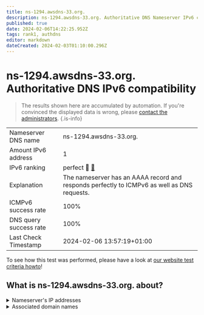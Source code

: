 ```yaml
---
title: ns-1294.awsdns-33.org.
description: ns-1294.awsdns-33.org. Authoritative DNS Nameserver IPv6 compatibility
published: true
date: 2024-02-06T14:22:25.952Z
tags: rank1, authdns
editor: markdown
dateCreated: 2024-02-03T01:10:00.296Z
---
```


# ns-1294.awsdns-33.org. Authoritative DNS IPv6 compatibility

> The results shown here are accumulated by automation. If you're convinced the displayed data is wrong, please [contact the administrators](/howto/chat). 
{.is-info}




|   |   |
| - | - |
| Nameserver DNS name | ns-1294.awsdns-33.org.
| Amount IPv6 address | 1
| IPv6 ranking | perfect :1st_place_medal: [🔗](/howto/ranking) |
| Explanation | The nameserver has an AAAA record and responds perfectly to ICMPv6 as well as DNS requests. |
| ICMPv6 success rate | 100%|
| DNS query success rate | 100% |
| Last Check Timestamp | 2024-02-06 13:57:19+01:00 |

To see how this test was performed, please have a look at [our website test criteria howto](/howto/testcriteria/authdns)!


## What is ns-1294.awsdns-33.org. about?




<details>
<summary>Nameserver's IP addresses</summary>

2600:9000:5305:e00::1

</details>



<details>
<summary>Associated domain names</summary>

9gag.com

keras.io

</details>

